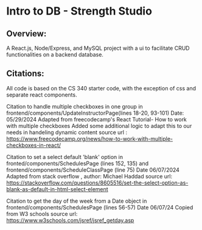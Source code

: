# Intro to DB - Strength Studio

<!--
## Upgrades for future
* Add a comment below or remove items if needed:
- ensure that github repo lets the public clone, but not commit/change main???
- Re-build to ensure new ports work on dist
- Edit frontend tables to show better data and examples on how to JOIN and do other stuff
- Edit frontend forms to match dynamic dropdown requirement and not use typed id numbers
- Currently a tutorial for flip servers only. Modify instructions to ensure that this works with Windows or mac operating systems also.
- Update any UI screenshots if changes are made.
-
-
-
-->

<!-- Dont forget to upgrade the Table of Contents prior to Commits -->
## Overview:
A React.js, Node/Express, and MySQL project with a ui to facilitate CRUD functionalities on a backend database.

## Citations:
All code is based on the CS 340 starter code, with the exception of css and separate react components.

Citation to handle multiple checkboxes in one group in frontend/components/UpdateInstructorPage(lines 18-20, 93-101)
Date: 05/29/2024
Adapted from freecodecamp's React Tutorial- How to work with multiple checkboxes
Added some additional logic to adapt this to our needs in handeling dynamic content
source url : https://www.freecodecamp.org/news/how-to-work-with-multiple-checkboxes-in-react/

Citation to set a select default 'blank' option in fronted/components/SchedulesPage (lines 152, 135) and frontend/components/ScheduleClassPage (line 75)
Date 06/07/2024 <br/>
Adapted from stack overflow , author: Michael Haddad
source url: https://stackoverflow.com/questions/8605516/set-the-select-option-as-blank-as-default-in-html-select-element

Citation to get the day of the week from a Date object in frontend/components/SchedulesPage (lines 56-57)
Date 06/07/24
Copied from W3 schools
source url: https://www.w3schools.com/jsref/jsref_getday.asp




